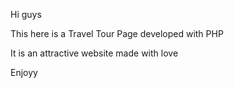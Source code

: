 Hi guys

This here is a Travel Tour Page developed with PHP 

It is an attractive website made with love

Enjoyy
